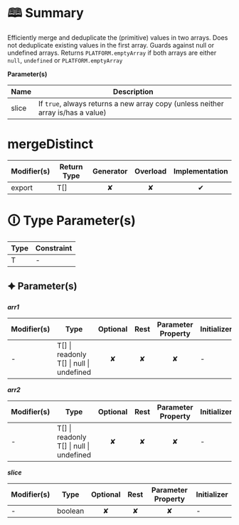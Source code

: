 # &#128366; Summary

Efficiently merge and deduplicate the (primitive) values in two arrays.
Does not deduplicate existing values in the first array.
Guards against null or undefined arrays.
Returns `PLATFORM.emptyArray` if both arrays are either `null`, `undefined` or `PLATFORM.emptyArray`

**Parameter(s)**

| Name  | Description                                                                       |
| ----- | --------------------------------------------------------------------------------- |
| slice |  If `true`, always returns a new array copy (unless neither array is/has a value) |

# mergeDistinct

| Modifier(s)                            | Return Type                    | Generator                        | Overload                         | Implementation                        |
|----------------------------------------|--------------------------------|:--------------------------------:|:--------------------------------:|:-------------------------------------:|
| export | T[] | ✘ | ✘  | ✔ |

# &#128712; Type Parameter(s)

| Type | Constraint |
| ---- | ---------- |
| T    | -          |

## &#128966; Parameter(s)

_**arr1**_

| Modifier(s)                              | Type                        | Optional                           | Rest                          | Parameter Property                          | Initializer                       |
|------------------------------------------|-----------------------------|:----------------------------------:|:-----------------------------:|:-------------------------------------------:|-----------------------------------|
| - | T[] &#124; readonly T[] &#124; null &#124; undefined | ✘  | ✘ | ✘ | - |

_**arr2**_

| Modifier(s)                              | Type                        | Optional                           | Rest                          | Parameter Property                          | Initializer                       |
|------------------------------------------|-----------------------------|:----------------------------------:|:-----------------------------:|:-------------------------------------------:|-----------------------------------|
| - | T[] &#124; readonly T[] &#124; null &#124; undefined | ✘  | ✘ | ✘ | - |

_**slice**_

| Modifier(s)                              | Type                        | Optional                           | Rest                          | Parameter Property                          | Initializer                       |
|------------------------------------------|-----------------------------|:----------------------------------:|:-----------------------------:|:-------------------------------------------:|-----------------------------------|
| - | boolean | ✘  | ✘ | ✘ | - |